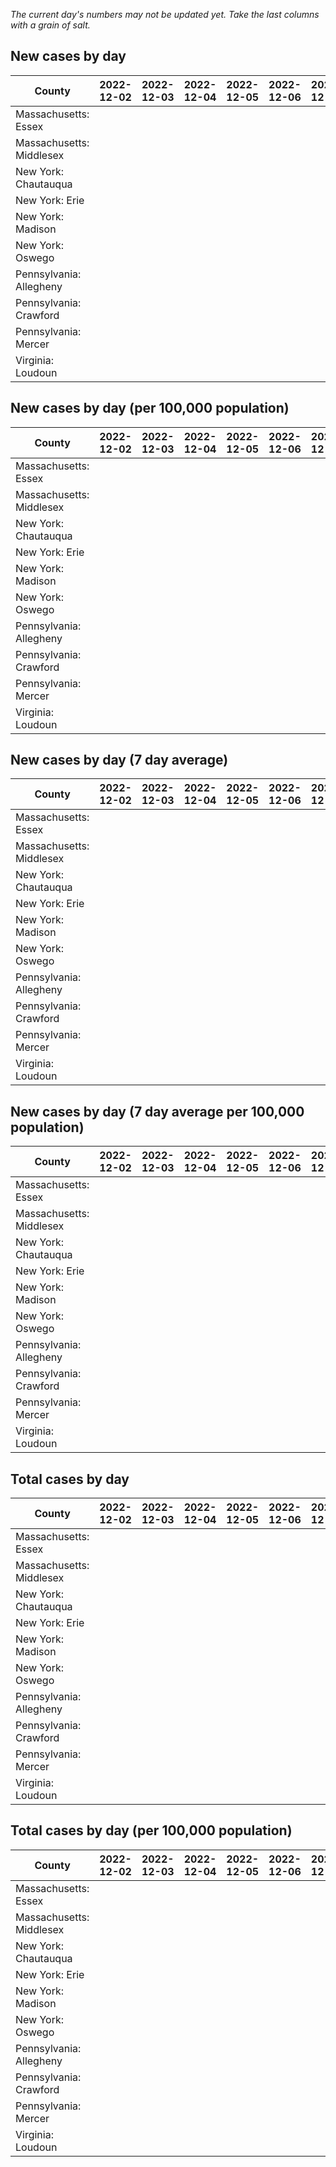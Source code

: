 _The current day's numbers may not be updated yet. Take the last columns with a grain of salt._
## New cases by day

| County | 2022-12-02 | 2022-12-03 | 2022-12-04 | 2022-12-05 | 2022-12-06 | 2022-12-07 | 2022-12-08 |
| --- | --- | --- | --- | --- | --- | --- | --- |
| Massachusetts: Essex |  |  |  |  |  |  |  |
| Massachusetts: Middlesex |  |  |  |  |  |  |  |
| New York: Chautauqua |  |  |  |  |  |  |  |
| New York: Erie |  |  |  |  |  |  |  |
| New York: Madison |  |  |  |  |  |  |  |
| New York: Oswego |  |  |  |  |  |  |  |
| Pennsylvania: Allegheny |  |  |  |  |  |  |  |
| Pennsylvania: Crawford |  |  |  |  |  |  |  |
| Pennsylvania: Mercer |  |  |  |  |  |  |  |
| Virginia: Loudoun |  |  |  |  |  |  |  |

## New cases by day (per 100,000 population)

| County | 2022-12-02 | 2022-12-03 | 2022-12-04 | 2022-12-05 | 2022-12-06 | 2022-12-07 | 2022-12-08 |
| --- | --- | --- | --- | --- | --- | --- | --- |
| Massachusetts: Essex |  |  |  |  |  |  |  |
| Massachusetts: Middlesex |  |  |  |  |  |  |  |
| New York: Chautauqua |  |  |  |  |  |  |  |
| New York: Erie |  |  |  |  |  |  |  |
| New York: Madison |  |  |  |  |  |  |  |
| New York: Oswego |  |  |  |  |  |  |  |
| Pennsylvania: Allegheny |  |  |  |  |  |  |  |
| Pennsylvania: Crawford |  |  |  |  |  |  |  |
| Pennsylvania: Mercer |  |  |  |  |  |  |  |
| Virginia: Loudoun |  |  |  |  |  |  |  |

## New cases by day (7 day average)

| County | 2022-12-02 | 2022-12-03 | 2022-12-04 | 2022-12-05 | 2022-12-06 | 2022-12-07 | 2022-12-08 |
| --- | --- | --- | --- | --- | --- | --- | --- |
| Massachusetts: Essex |  |  |  |  |  |  |  |
| Massachusetts: Middlesex |  |  |  |  |  |  |  |
| New York: Chautauqua |  |  |  |  |  |  |  |
| New York: Erie |  |  |  |  |  |  |  |
| New York: Madison |  |  |  |  |  |  |  |
| New York: Oswego |  |  |  |  |  |  |  |
| Pennsylvania: Allegheny |  |  |  |  |  |  |  |
| Pennsylvania: Crawford |  |  |  |  |  |  |  |
| Pennsylvania: Mercer |  |  |  |  |  |  |  |
| Virginia: Loudoun |  |  |  |  |  |  |  |

## New cases by day (7 day average per 100,000 population)

| County | 2022-12-02 | 2022-12-03 | 2022-12-04 | 2022-12-05 | 2022-12-06 | 2022-12-07 | 2022-12-08 |
| --- | --- | --- | --- | --- | --- | --- | --- |
| Massachusetts: Essex |  |  |  |  |  |  |  |
| Massachusetts: Middlesex |  |  |  |  |  |  |  |
| New York: Chautauqua |  |  |  |  |  |  |  |
| New York: Erie |  |  |  |  |  |  |  |
| New York: Madison |  |  |  |  |  |  |  |
| New York: Oswego |  |  |  |  |  |  |  |
| Pennsylvania: Allegheny |  |  |  |  |  |  |  |
| Pennsylvania: Crawford |  |  |  |  |  |  |  |
| Pennsylvania: Mercer |  |  |  |  |  |  |  |
| Virginia: Loudoun |  |  |  |  |  |  |  |

## Total cases by day

| County | 2022-12-02 | 2022-12-03 | 2022-12-04 | 2022-12-05 | 2022-12-06 | 2022-12-07 | 2022-12-08 |
| --- | --- | --- | --- | --- | --- | --- | --- |
| Massachusetts: Essex |  |  |  |  |  |  | 245688 |
| Massachusetts: Middlesex |  |  |  |  |  |  | 417854 |
| New York: Chautauqua |  |  |  |  |  |  | 28495 |
| New York: Erie |  |  |  |  |  |  | 260294 |
| New York: Madison |  |  |  |  |  |  | 16315 |
| New York: Oswego |  |  |  |  |  |  | 33397 |
| Pennsylvania: Allegheny |  |  |  |  |  |  | 328050 |
| Pennsylvania: Crawford |  |  |  |  |  |  | 23899 |
| Pennsylvania: Mercer |  |  |  |  |  |  | 27354 |
| Virginia: Loudoun |  |  |  |  |  |  | 92139 |

## Total cases by day (per 100,000 population)

| County | 2022-12-02 | 2022-12-03 | 2022-12-04 | 2022-12-05 | 2022-12-06 | 2022-12-07 | 2022-12-08 |
| --- | --- | --- | --- | --- | --- | --- | --- |
| Massachusetts: Essex |  |  |  |  |  |  | 31137.8 |
| Massachusetts: Middlesex |  |  |  |  |  |  | 25926.3 |
| New York: Chautauqua |  |  |  |  |  |  | 22454.2 |
| New York: Erie |  |  |  |  |  |  | 28332.8 |
| New York: Madison |  |  |  |  |  |  | 22998.0 |
| New York: Oswego |  |  |  |  |  |  | 27350.2 |
| Pennsylvania: Allegheny |  |  |  |  |  |  | 26976.8 |
| Pennsylvania: Crawford |  |  |  |  |  |  | 28239.7 |
| Pennsylvania: Mercer |  |  |  |  |  |  | 24998.2 |
| Virginia: Loudoun |  |  |  |  |  |  | 22280.6 |
